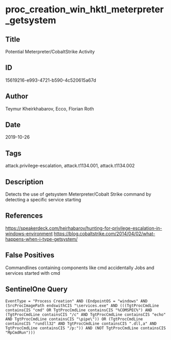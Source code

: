# proc_creation_win_hktl_meterpreter_getsystem

## Title
Potential Meterpreter/CobaltStrike Activity

## ID
15619216-e993-4721-b590-4c520615a67d

## Author
Teymur Kheirkhabarov, Ecco, Florian Roth

## Date
2019-10-26

## Tags
attack.privilege-escalation, attack.t1134.001, attack.t1134.002

## Description
Detects the use of getsystem Meterpreter/Cobalt Strike command by detecting a specific service starting

## References
https://speakerdeck.com/heirhabarov/hunting-for-privilege-escalation-in-windows-environment
https://blog.cobaltstrike.com/2014/04/02/what-happens-when-i-type-getsystem/

## False Positives
Commandlines containing components like cmd accidentally
Jobs and services started with cmd

## SentinelOne Query
```
EventType = "Process Creation" AND (EndpointOS = "windows" AND (SrcProcImagePath endswithCIS "\services.exe" AND (((TgtProcCmdLine containsCIS "cmd" OR TgtProcCmdLine containsCIS "%COMSPEC%") AND (TgtProcCmdLine containsCIS "/c" AND TgtProcCmdLine containsCIS "echo" AND TgtProcCmdLine containsCIS "\pipe\")) OR (TgtProcCmdLine containsCIS "rundll32" AND TgtProcCmdLine containsCIS ".dll,a" AND TgtProcCmdLine containsCIS "/p:")) AND (NOT TgtProcCmdLine containsCIS "MpCmdRun")))

```